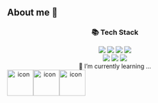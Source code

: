 ## About me 👋

<div align=center><h3>📚 Tech Stack</h3></div>
<div align=center> 
  <img src="https://img.shields.io/badge/java-007396?style=for-the-badge&logo=java&logoColor=white"> 
  <img src="https://img.shields.io/badge/springboot-6DB33F?style=for-the-badge&logo=springboot&logoColor=white">
  <img src="https://img.shields.io/badge/JPA-6DB33F?style=for-the-badge&logo=JPA&logoColor=white">
   <img src="https://img.shields.io/badge/node.js-339933?style=for-the-badge&logo=Node.js&logoColor=white">
  <br>
    <img src="https://img.shields.io/badge/IntelliJ-000000?style=for-the-badge&logo=intellijidea&logoColor=white">
  <img src="https://img.shields.io/badge/mysql-4479A1?style=for-the-badge&logo=mysql&logoColor=white"> 
  <img src="https://img.shields.io/badge/notion-F8DC75?style=for-the-badge&logo=notion&logoColor=white">
  <br>
  🌱 I’m currently learning ...
  <div style="display: flex; align-items: flex-start;"><img src="https://techstack-generator.vercel.app/docker-icon.svg" alt="icon" width="61" height="61" />
  <img src="https://techstack-generator.vercel.app/aws-icon.svg" alt="icon" width="61" height="61" />
  <img src="https://techstack-generator.vercel.app/github-icon.svg" alt="icon" width="61" height="61" /></div><br>
  
</div>

<!--
**wjdwltn/wjdwltn** is a ✨ _special_ ✨ repository because its `README.md` (this file) appears on your GitHub profile.

Here are some ideas to get you started:

- 🔭 I’m currently working on ...
- 🌱 I’m currently learning ...
- 👯 I’m looking to collaborate on ...
- 🤔 I’m looking for help with ...
- 💬 Ask me about ...
- 📫 How to reach me: ...
- 😄 Pronouns: ...
- ⚡ Fun fact: ...
-->
